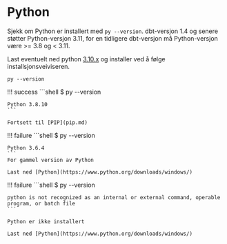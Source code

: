 # Python



Sjekk om Python er installert med `py --version`. dbt-versjon 1.4 og senere støtter Python-versjon 3.11, for en tidligere dbt-versjon må Python-versjon være >= 3.8 og < 3.11.

Last eventuelt ned python [3.10.x](https://www.python.org/downloads/) og installer ved å følge installsjonsveiviseren.

```shell
py --version
```

!!! success
    ```shell
    $ py --version

    Python 3.8.10
    ```

    Fortsett til [PIP](pip.md)
    
!!! failure
    ```shell
    $ py --version

    Python 3.6.4
    ```
    For gammel version av Python

    Last ned [Python](https://www.python.org/downloads/windows/)

!!! failure
    ```shell
    $ py --version

    python is not recognized as an internal or external command, operable program, or batch file
    ```

    Python er ikke installert

    Last ned [Python](https://www.python.org/downloads/windows/)
